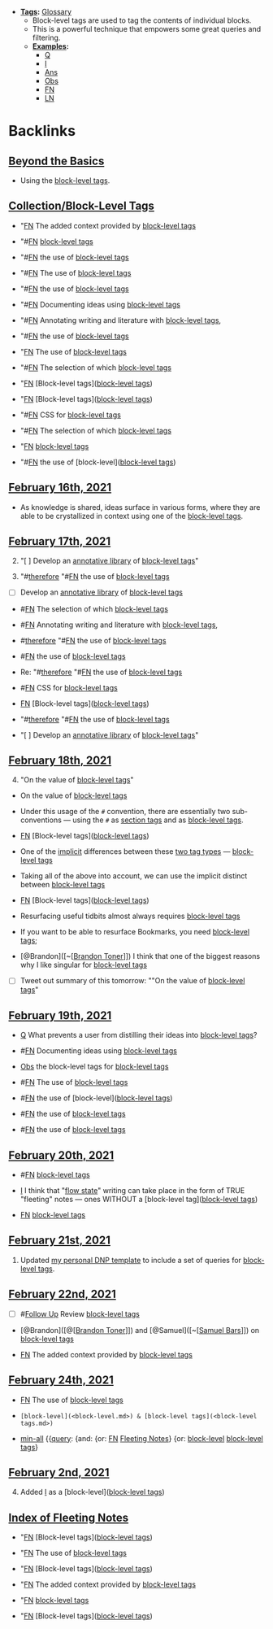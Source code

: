 - **[Tags](<Tags.md>):** [Glossary](<Glossary.md>)
    - Block-level tags are used to tag the contents of individual blocks.
    - This is a powerful technique that empowers some great queries and filtering.
    - **[Examples](<Examples.md>):**
        - [Q](<Q.md>)
        - [I](<I.md>)
        - [Ans](<Ans.md>)
        - [Obs](<Obs.md>)
        - [FN](<FN.md>)
        - [LN](<LN.md>)

# Backlinks
## [Beyond the Basics](<Beyond the Basics.md>)
- Using the [block-level tags](<block-level tags.md>).

## [Collection/Block-Level Tags](<Collection/Block-Level Tags.md>)
- "[FN](<FN.md>) The added context provided by [block-level tags](<block-level tags.md>)

- "#[FN](<FN.md>) [block-level tags](<block-level tags.md>)

- "#[FN](<FN.md>) the use of [block-level tags](<block-level tags.md>)

- "#[FN](<FN.md>) The use of [block-level tags](<block-level tags.md>)

- "#[FN](<FN.md>) the use of [block-level tags](<block-level tags.md>)

- "#[FN](<FN.md>) Documenting ideas using [block-level tags](<block-level tags.md>)

- "#[FN](<FN.md>) Annotating writing and literature with [block-level tags](<block-level tags.md>),

- "#[FN](<FN.md>) the use of [block-level tags](<block-level tags.md>)

- "[FN](<FN.md>) The use of [block-level tags](<block-level tags.md>)

- "#[FN](<FN.md>) The selection of which [block-level tags](<block-level tags.md>)

- "[FN](<FN.md>) [Block-level tags]([block-level tags](<block-level tags.md>))

- "[FN](<FN.md>) [Block-level tags]([block-level tags](<block-level tags.md>))

- "#[FN](<FN.md>) CSS for [block-level tags](<block-level tags.md>)

- "#[FN](<FN.md>) The selection of which [block-level tags](<block-level tags.md>)

- "[FN](<FN.md>) [block-level tags](<block-level tags.md>)

- "#[FN](<FN.md>) the use of [block-level]([block-level tags](<block-level tags.md>))

## [February 16th, 2021](<February 16th, 2021.md>)
- As knowledge is shared, ideas surface in various forms, where they are able to be crystallized in context using one of the [block-level tags](<block-level tags.md>).

## [February 17th, 2021](<February 17th, 2021.md>)
2. "[ ] Develop an [annotative library](<annotative library.md>) of [block-level tags](<block-level tags.md>)"

3. "#[therefore](<therefore.md>) "#[FN](<FN.md>) the use of [block-level tags](<block-level tags.md>)

- [ ] Develop an [annotative library](<annotative library.md>) of [block-level tags](<block-level tags.md>)

- #[FN](<FN.md>) The selection of which [block-level tags](<block-level tags.md>)

- #[FN](<FN.md>) Annotating writing and literature with [block-level tags](<block-level tags.md>),

- #[therefore](<therefore.md>) "#[FN](<FN.md>) the use of [block-level tags](<block-level tags.md>)

- #[FN](<FN.md>) the use of [block-level tags](<block-level tags.md>)

- Re: "#[therefore](<therefore.md>) "#[FN](<FN.md>) the use of [block-level tags](<block-level tags.md>)

- #[FN](<FN.md>) CSS for [block-level tags](<block-level tags.md>)

- [FN](<FN.md>) [Block-level tags]([block-level tags](<block-level tags.md>))

- "#[therefore](<therefore.md>) "#[FN](<FN.md>) the use of [block-level tags](<block-level tags.md>)

- "[ ] Develop an [annotative library](<annotative library.md>) of [block-level tags](<block-level tags.md>)"

## [February 18th, 2021](<February 18th, 2021.md>)
4. "On the value of [block-level tags](<block-level tags.md>)"

- On the value of [block-level tags](<block-level tags.md>)

- Under this usage of the `#` convention, there are essentially two sub-conventions — using the `#` as [section tags](<section tags.md>) and as [block-level tags](<block-level tags.md>).

- [FN](<FN.md>) [Block-level tags]([block-level tags](<block-level tags.md>))

- One of the [implicit](<implicit.md>) differences between these [two tag types](((loZtX8kki))) — [block-level tags](<block-level tags.md>)

- Taking all of the above into account, we can use the implicit distinct between [block-level tags](<block-level tags.md>)

- [FN](<FN.md>) [Block-level tags]([block-level tags](<block-level tags.md>))

- Resurfacing useful tidbits almost always requires [block-level tags](<block-level tags.md>)

- If you want to be able to resurface Bookmarks, you need [block-level tags](<block-level tags.md>);

- [@Brandon]([~[[Brandon Toner](<~[[Brandon Toner.md>)]]) I think that one of the biggest reasons why I like singular for [block-level tags](<block-level tags.md>)

- [ ] Tweet out summary of this tomorrow: ""On the value of [block-level tags](<block-level tags.md>)"

## [February 19th, 2021](<February 19th, 2021.md>)
- [Q](<Q.md>) What prevents a user from distilling their ideas into [block-level tags](<block-level tags.md>)?

- #[FN](<FN.md>) Documenting ideas using [block-level tags](<block-level tags.md>)

- [Obs](<Obs.md>) the block-level tags for [block-level tags](<block-level tags.md>)

- #[FN](<FN.md>) The use of [block-level tags](<block-level tags.md>)

- #[FN](<FN.md>) the use of [block-level]([block-level tags](<block-level tags.md>))

- #[FN](<FN.md>) the use of [block-level tags](<block-level tags.md>)

- #[FN](<FN.md>) the use of [block-level tags](<block-level tags.md>)

## [February 20th, 2021](<February 20th, 2021.md>)
- #[FN](<FN.md>) [block-level tags](<block-level tags.md>)

- [I](<I.md>) I think that "[flow state](<flow state.md>)" writing can take place in the form of TRUE "fleeting" notes — ones WITHOUT a [block-level tag]([block-level tags](<block-level tags.md>))

- [FN](<FN.md>) [block-level tags](<block-level tags.md>)

## [February 21st, 2021](<February 21st, 2021.md>)
1. Updated [my personal DNP template](((VyS8OjXZx))) to include a set of queries for [block-level tags](<block-level tags.md>).

## [February 22nd, 2021](<February 22nd, 2021.md>)
- [ ] #[Follow Up](<Follow Up.md>) Review [block-level tags](<block-level tags.md>)

- [@Brandon]([@[[Brandon Toner](<@[[Brandon Toner.md>)]]) and [@Samuel]([~[[Samuel Bars](<~[[Samuel Bars.md>)]]) on [block-level tags](<block-level tags.md>)

- [FN](<FN.md>) The added context provided by [block-level tags](<block-level tags.md>)

## [February 24th, 2021](<February 24th, 2021.md>)
- [FN](<FN.md>) The use of [block-level tags](<block-level tags.md>)

- `[block-level](<block-level.md>) & [block-level tags](<block-level tags.md>)`

- [min-all](<min-all.md>) {{[query](<query.md>): {and: {or: [FN](<FN.md>) [Fleeting Notes](<Fleeting Notes.md>)} {or: [block-level](<block-level.md>) [block-level tags](<block-level tags.md>)}

## [February 2nd, 2021](<February 2nd, 2021.md>)
4. Added [I](<I.md>) as a [block-level]([block-level tags](<block-level tags.md>))

## [Index of Fleeting Notes](<Index of Fleeting Notes.md>)
- "[FN](<FN.md>) [Block-level tags]([block-level tags](<block-level tags.md>))

- "[FN](<FN.md>) The use of [block-level tags](<block-level tags.md>)

- "[FN](<FN.md>) [Block-level tags]([block-level tags](<block-level tags.md>))

- "[FN](<FN.md>) The added context provided by [block-level tags](<block-level tags.md>)

- "[FN](<FN.md>) [block-level tags](<block-level tags.md>)

- "[FN](<FN.md>) [Block-level tags]([block-level tags](<block-level tags.md>))


